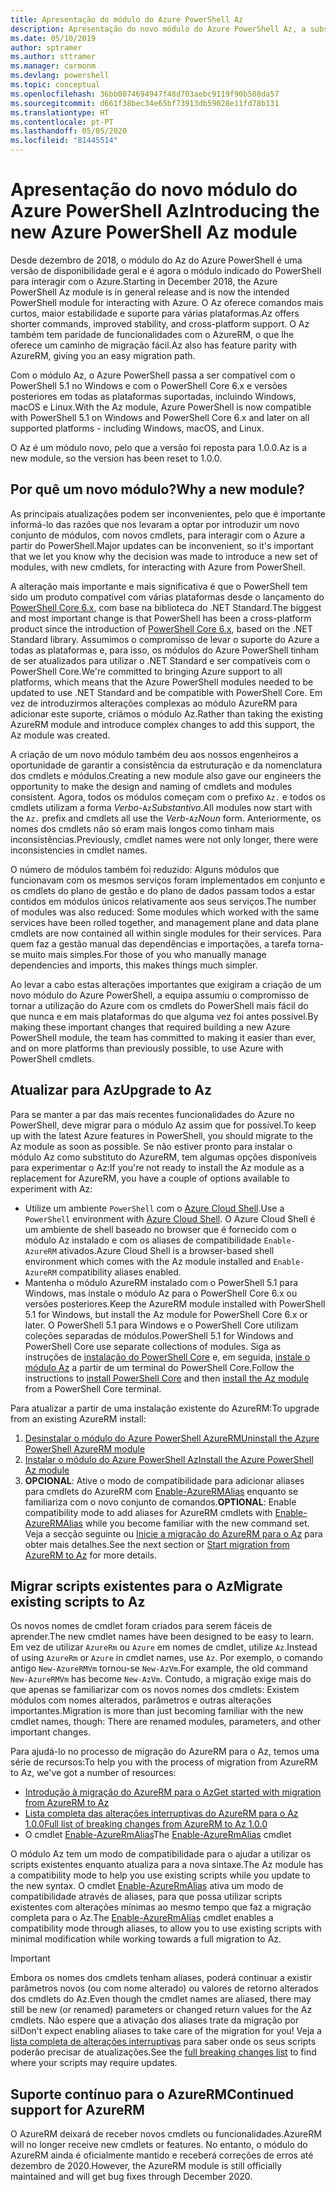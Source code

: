 ```yaml
---
title: Apresentação do módulo do Azure PowerShell Az
description: Apresentação do novo módulo do Azure PowerShell Az, a substituição do módulo AzureRM.
ms.date: 05/10/2019
author: sptramer
ms.author: sttramer
ms.manager: carmonm
ms.devlang: powershell
ms.topic: conceptual
ms.openlocfilehash: 36bb0074694947f48d703aebc9119f90b508da57
ms.sourcegitcommit: d661f38bec34e65bf73913db59028e11fd78b131
ms.translationtype: HT
ms.contentlocale: pt-PT
ms.lasthandoff: 05/05/2020
ms.locfileid: "81445514"
---
```

# <a name="introducing-the-new-azure-powershell-az-module"></a><span data-ttu-id="1c30c-103">Apresentação do novo módulo do Azure PowerShell Az</span><span class="sxs-lookup"><span data-stu-id="1c30c-103">Introducing the new Azure PowerShell Az module</span></span>

<span data-ttu-id="1c30c-104">Desde dezembro de 2018, o módulo do Az do Azure PowerShell é uma versão de disponibilidade geral e é agora o módulo indicado do PowerShell para interagir com o Azure.</span><span class="sxs-lookup"><span data-stu-id="1c30c-104">Starting in December 2018, the Azure PowerShell Az module is in general release and is now the intended PowerShell module for interacting with Azure.</span></span> <span data-ttu-id="1c30c-105">O Az oferece comandos mais curtos, maior estabilidade e suporte para várias plataformas.</span><span class="sxs-lookup"><span data-stu-id="1c30c-105">Az offers shorter commands, improved stability, and cross-platform support.</span></span> <span data-ttu-id="1c30c-106">O Az também tem paridade de funcionalidades com o AzureRM, o que lhe oferece um caminho de migração fácil.</span><span class="sxs-lookup"><span data-stu-id="1c30c-106">Az also has feature parity with AzureRM, giving you an easy migration path.</span></span>

<span data-ttu-id="1c30c-107">Com o módulo Az, o Azure PowerShell passa a ser compatível com o PowerShell 5.1 no Windows e com o PowerShell Core 6.x e versões posteriores em todas as plataformas suportadas, incluindo Windows, macOS e Linux.</span><span class="sxs-lookup"><span data-stu-id="1c30c-107">With the Az module, Azure PowerShell is now compatible with PowerShell 5.1 on Windows and PowerShell Core 6.x and later on all supported platforms - including Windows, macOS, and Linux.</span></span>

<span data-ttu-id="1c30c-108">O Az é um módulo novo, pelo que a versão foi reposta para 1.0.0.</span><span class="sxs-lookup"><span data-stu-id="1c30c-108">Az is a new module, so the version has been reset to 1.0.0.</span></span>

## <a name="why-a-new-module"></a><span data-ttu-id="1c30c-109">Por quê um novo módulo?</span><span class="sxs-lookup"><span data-stu-id="1c30c-109">Why a new module?</span></span>

<span data-ttu-id="1c30c-110">As principais atualizações podem ser inconvenientes, pelo que é importante informá-lo das razões que nos levaram a optar por introduzir um novo conjunto de módulos, com novos cmdlets, para interagir com o Azure a partir do PowerShell.</span><span class="sxs-lookup"><span data-stu-id="1c30c-110">Major updates can be inconvenient, so it's important that we let you know why the decision was made to introduce a new set of modules, with new cmdlets, for interacting with Azure from PowerShell.</span></span>

<span data-ttu-id="1c30c-111">A alteração mais importante e mais significativa é que o PowerShell tem sido um produto compatível com várias plataformas desde o lançamento do [PowerShell Core 6.x](/powershell/scripting/overview), com base na biblioteca do .NET Standard.</span><span class="sxs-lookup"><span data-stu-id="1c30c-111">The biggest and most important change is that PowerShell has been a cross-platform product since the introduction of [PowerShell Core 6.x](/powershell/scripting/overview), based on the .NET Standard library.</span></span>
<span data-ttu-id="1c30c-112">Assumimos o compromisso de levar o suporte do Azure a todas as plataformas e, para isso, os módulos do Azure PowerShell tinham de ser atualizados para utilizar o .NET Standard e ser compatíveis com o PowerShell Core.</span><span class="sxs-lookup"><span data-stu-id="1c30c-112">We're committed to bringing Azure support to all platforms, which means that the Azure PowerShell modules needed to be updated to use .NET Standard and be compatible with PowerShell Core.</span></span> <span data-ttu-id="1c30c-113">Em vez de introduzirmos alterações complexas ao módulo AzureRM para adicionar este suporte, criámos o módulo Az.</span><span class="sxs-lookup"><span data-stu-id="1c30c-113">Rather than taking the existing AzureRM module and introduce complex changes to add this support, the Az module was created.</span></span>

<span data-ttu-id="1c30c-114">A criação de um novo módulo também deu aos nossos engenheiros a oportunidade de garantir a consistência da estruturação e da nomenclatura dos cmdlets e módulos.</span><span class="sxs-lookup"><span data-stu-id="1c30c-114">Creating a new module also gave our engineers the opportunity to make the design and naming of cmdlets and modules consistent.</span></span> <span data-ttu-id="1c30c-115">Agora, todos os módulos começam com o prefixo `Az.` e todos os cmdlets utilizam a forma _Verbo_-`Az`_Substantivo_.</span><span class="sxs-lookup"><span data-stu-id="1c30c-115">All modules now start with the `Az.` prefix and cmdlets all use the _Verb_-`Az`_Noun_ form.</span></span> <span data-ttu-id="1c30c-116">Anteriormente, os nomes dos cmdlets não só eram mais longos como tinham mais inconsistências.</span><span class="sxs-lookup"><span data-stu-id="1c30c-116">Previously, cmdlet names were not only longer, there were inconsistencies in cmdlet names.</span></span>

<span data-ttu-id="1c30c-117">O número de módulos também foi reduzido: Alguns módulos que funcionavam com os mesmos serviços foram implementados em conjunto e os cmdlets do plano de gestão e do plano de dados passam todos a estar contidos em módulos únicos relativamente aos seus serviços.</span><span class="sxs-lookup"><span data-stu-id="1c30c-117">The number of modules was also reduced: Some modules which worked with the same services have been rolled together, and management plane and data plane cmdlets are now contained all within single modules for their services.</span></span> <span data-ttu-id="1c30c-118">Para quem faz a gestão manual das dependências e importações, a tarefa torna-se muito mais simples.</span><span class="sxs-lookup"><span data-stu-id="1c30c-118">For those of you who manually manage dependencies and imports, this makes things much simpler.</span></span>

<span data-ttu-id="1c30c-119">Ao levar a cabo estas alterações importantes que exigiram a criação de um novo módulo do Azure PowerShell, a equipa assumiu o compromisso de tornar a utilização do Azure com os cmdlets do PowerShell mais fácil do que nunca e em mais plataformas do que alguma vez foi antes possível.</span><span class="sxs-lookup"><span data-stu-id="1c30c-119">By making these important changes that required building a new Azure PowerShell module, the team has committed to making it easier than ever, and on more platforms than previously possible, to use Azure with PowerShell cmdlets.</span></span>

## <a name="upgrade-to-az"></a><span data-ttu-id="1c30c-120">Atualizar para Az</span><span class="sxs-lookup"><span data-stu-id="1c30c-120">Upgrade to Az</span></span>

<span data-ttu-id="1c30c-121">Para se manter a par das mais recentes funcionalidades do Azure no PowerShell, deve migrar para o módulo Az assim que for possível.</span><span class="sxs-lookup"><span data-stu-id="1c30c-121">To keep up with the latest Azure features in PowerShell, you should migrate to the Az module as soon as possible.</span></span> <span data-ttu-id="1c30c-122">Se não estiver pronto para instalar o módulo Az como substituto do AzureRM, tem algumas opções disponíveis para experimentar o Az:</span><span class="sxs-lookup"><span data-stu-id="1c30c-122">If you're not ready to install the Az module as a replacement for AzureRM, you have a couple of options available to experiment with Az:</span></span>

* <span data-ttu-id="1c30c-123">Utilize um ambiente `PowerShell` com o [Azure Cloud Shell](https://docs.microsoft.com/azure/cloud-shell/overview).</span><span class="sxs-lookup"><span data-stu-id="1c30c-123">Use a `PowerShell` environment with [Azure Cloud Shell](https://docs.microsoft.com/azure/cloud-shell/overview).</span></span>
  <span data-ttu-id="1c30c-124">O Azure Cloud Shell é um ambiente de shell baseado no browser que é fornecido com o módulo Az instalado e com os aliases de compatibilidade `Enable-AzureRM` ativados.</span><span class="sxs-lookup"><span data-stu-id="1c30c-124">Azure Cloud Shell is a browser-based shell environment which comes with the Az module installed and `Enable-AzureRM` compatibility aliases enabled.</span></span>
* <span data-ttu-id="1c30c-125">Mantenha o módulo AzureRM instalado com o PowerShell 5.1 para Windows, mas instale o módulo Az para o PowerShell Core 6.x ou versões posteriores.</span><span class="sxs-lookup"><span data-stu-id="1c30c-125">Keep the AzureRM module installed with PowerShell 5.1 for Windows, but install the Az module for PowerShell Core 6.x or later.</span></span> <span data-ttu-id="1c30c-126">O PowerShell 5.1 para Windows e o PowerShell Core utilizam coleções separadas de módulos.</span><span class="sxs-lookup"><span data-stu-id="1c30c-126">PowerShell 5.1 for Windows and PowerShell Core use separate collections of modules.</span></span> <span data-ttu-id="1c30c-127">Siga as instruções de [instalação do PowerShell Core](/powershell/scripting/install/installing-powershell-core-on-windows) e, em seguida, [instale o módulo Az](install-az-ps.md) a partir de um terminal do PowerShell Core.</span><span class="sxs-lookup"><span data-stu-id="1c30c-127">Follow the instructions to [install PowerShell Core](/powershell/scripting/install/installing-powershell-core-on-windows) and then [install the Az module](install-az-ps.md) from a PowerShell Core terminal.</span></span>

<span data-ttu-id="1c30c-128">Para atualizar a partir de uma instalação existente do AzureRM:</span><span class="sxs-lookup"><span data-stu-id="1c30c-128">To upgrade from an existing AzureRM install:</span></span>

1. [<span data-ttu-id="1c30c-129">Desinstalar o módulo do Azure PowerShell AzureRM</span><span class="sxs-lookup"><span data-stu-id="1c30c-129">Uninstall the Azure PowerShell AzureRM module</span></span>](/powershell/azure/uninstall-az-ps#uninstall-the-azurerm-module)
2. [<span data-ttu-id="1c30c-130">Instalar o módulo do Azure PowerShell Az</span><span class="sxs-lookup"><span data-stu-id="1c30c-130">Install the Azure PowerShell Az module</span></span>](install-az-ps.md)
3. <span data-ttu-id="1c30c-131">__OPCIONAL__: Ative o modo de compatibilidade para adicionar aliases para cmdlets do AzureRM com [Enable-AzureRMAlias](/powershell/module/az.accounts/enable-azurermalias) enquanto se familiariza com o novo conjunto de comandos.</span><span class="sxs-lookup"><span data-stu-id="1c30c-131">__OPTIONAL__: Enable compatibility mode to add aliases for AzureRM cmdlets with [Enable-AzureRMAlias](/powershell/module/az.accounts/enable-azurermalias) while you become familiar with the new command set.</span></span> <span data-ttu-id="1c30c-132">Veja a secção seguinte ou [Inicie a migração do AzureRM para o Az](migrate-from-azurerm-to-az.md) para obter mais detalhes.</span><span class="sxs-lookup"><span data-stu-id="1c30c-132">See the next section or [Start migration from AzureRM to Az](migrate-from-azurerm-to-az.md) for more details.</span></span>

## <a name="migrate-existing-scripts-to-az"></a><span data-ttu-id="1c30c-133">Migrar scripts existentes para o Az</span><span class="sxs-lookup"><span data-stu-id="1c30c-133">Migrate existing scripts to Az</span></span>

<span data-ttu-id="1c30c-134">Os novos nomes de cmdlet foram criados para serem fáceis de aprender.</span><span class="sxs-lookup"><span data-stu-id="1c30c-134">The new cmdlet names have been designed to be easy to learn.</span></span> <span data-ttu-id="1c30c-135">Em vez de utilizar `AzureRm` ou `Azure` em nomes de cmdlet, utilize `Az`.</span><span class="sxs-lookup"><span data-stu-id="1c30c-135">Instead of using `AzureRm` or `Azure` in cmdlet names, use `Az`.</span></span> <span data-ttu-id="1c30c-136">Por exemplo, o comando antigo `New-AzureRMVm` tornou-se `New-AzVm`.</span><span class="sxs-lookup"><span data-stu-id="1c30c-136">For example, the old command `New-AzureRMVm` has become `New-AzVm`.</span></span>
<span data-ttu-id="1c30c-137">Contudo, a migração exige mais do que apenas se familiarizar com os novos nomes dos cmdlets: Existem módulos com nomes alterados, parâmetros e outras alterações importantes.</span><span class="sxs-lookup"><span data-stu-id="1c30c-137">Migration is more than just becoming familiar with the new cmdlet names, though: There are renamed modules, parameters, and other important changes.</span></span>

<span data-ttu-id="1c30c-138">Para ajudá-lo no processo de migração do AzureRM para o Az, temos uma série de recursos:</span><span class="sxs-lookup"><span data-stu-id="1c30c-138">To help you with the process of migration from AzureRM to Az, we've got a number of resources:</span></span>

* [<span data-ttu-id="1c30c-139">Introdução à migração do AzureRM para o Az</span><span class="sxs-lookup"><span data-stu-id="1c30c-139">Get started with migration from AzureRM to Az</span></span>](migrate-from-azurerm-to-az.md)
* [<span data-ttu-id="1c30c-140">Lista completa das alterações interruptivas do AzureRM para o Az 1.0.0</span><span class="sxs-lookup"><span data-stu-id="1c30c-140">Full list of breaking changes from AzureRM to Az 1.0.0</span></span>](migrate-az-1.0.0.md)
* <span data-ttu-id="1c30c-141">O cmdlet [Enable-AzureRmAlias](/powershell/module/az.accounts/enable-azurermalias)</span><span class="sxs-lookup"><span data-stu-id="1c30c-141">The [Enable-AzureRmAlias](/powershell/module/az.accounts/enable-azurermalias) cmdlet</span></span>

<span data-ttu-id="1c30c-142">O módulo Az tem um modo de compatibilidade para o ajudar a utilizar os scripts existentes enquanto atualiza para a nova sintaxe.</span><span class="sxs-lookup"><span data-stu-id="1c30c-142">The Az module has a compatibility mode to help you use existing scripts while you update to the new syntax.</span></span> <span data-ttu-id="1c30c-143">O cmdlet [Enable-AzureRmAlias](/powershell/module/az.accounts/enable-azurermalias) ativa um modo de compatibilidade através de aliases, para que possa utilizar scripts existentes com alterações mínimas ao mesmo tempo que faz a migração completa para o Az.</span><span class="sxs-lookup"><span data-stu-id="1c30c-143">The [Enable-AzureRmAlias](/powershell/module/az.accounts/enable-azurermalias) cmdlet enables a compatibility mode through aliases, to allow you to use existing scripts with minimal modification while working towards a full migration to Az.</span></span>

> [!IMPORTANT]
> <span data-ttu-id="1c30c-144">Embora os nomes dos cmdlets tenham aliases, poderá continuar a existir parâmetros novos (ou com nome alterado) ou valores de retorno alterados dos cmdlets do Az.</span><span class="sxs-lookup"><span data-stu-id="1c30c-144">Even though the cmdlet names are aliased, there may still be new (or renamed) parameters or changed return values for the Az cmdlets.</span></span> <span data-ttu-id="1c30c-145">Não espere que a ativação dos aliases trate da migração por si!</span><span class="sxs-lookup"><span data-stu-id="1c30c-145">Don't expect enabling aliases to take care of the migration for you!</span></span> <span data-ttu-id="1c30c-146">Veja a [lista completa de alterações interruptivas](migrate-az-1.0.0.md) para saber onde os seus scripts poderão precisar de atualizações.</span><span class="sxs-lookup"><span data-stu-id="1c30c-146">See the [full breaking changes list](migrate-az-1.0.0.md) to find where your scripts may require updates.</span></span>

## <a name="continued-support-for-azurerm"></a><span data-ttu-id="1c30c-147">Suporte contínuo para o AzureRM</span><span class="sxs-lookup"><span data-stu-id="1c30c-147">Continued support for AzureRM</span></span>

<span data-ttu-id="1c30c-148">O AzureRM deixará de receber novos cmdlets ou funcionalidades.</span><span class="sxs-lookup"><span data-stu-id="1c30c-148">AzureRM will no longer receive new cmdlets or features.</span></span> <span data-ttu-id="1c30c-149">No entanto, o módulo do AzureRM ainda é oficialmente mantido e receberá correções de erros até dezembro de 2020.</span><span class="sxs-lookup"><span data-stu-id="1c30c-149">However, the AzureRM module is still officially maintained and will get bug fixes through December 2020.</span></span>
